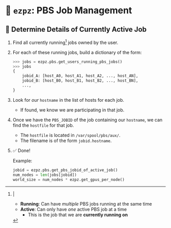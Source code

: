# 🍋 `ezpz`: PBS Job Management

## 🤔 Determine Details of Currently Active Job

1. Find all currently running[^semantics] jobs owned by the user.
2. For each of these running jobs, build a dictionary of the form:

    ```python
    >>> jobs = ezpz.pbs.get_users_running_pbs_jobs()
    >>> jobs
    {
        jobid_A: [host_A0, host_A1, host_A2, ..., host_AN],
        jobid_B: [host_B0, host_B1, host_B2, ..., host_BN],
        ...,
    }
    ```

3. Look for _our_ `hostname` in the list of hosts for each job.
   - If found, we know we are participating in that job.

4. Once we have the `PBS_JOBID` of the job containing our `hostname`,
   we can find the `hostfile` for that job.
   - The `hostfile` is located in `/var/spool/pbs/aux/`.
   - The filename is of the form `jobid.hostname`.

5. ✅ Done!

   Example:

   ```python
   jobid = ezpz.pbs.get_pbs_jobid_of_active_job()
   num_nodes = len(jobs[jobid])
   world_size = num_nodes * ezpz.get_gpus_per_node()
   ```

[^semantics]: |
    - **Running**: Can have _multiple_ PBS jobs running at the same time
    - **Active**: Can only have _one_ active PBS job at a time
        - This is the job that we are **currently running on**
